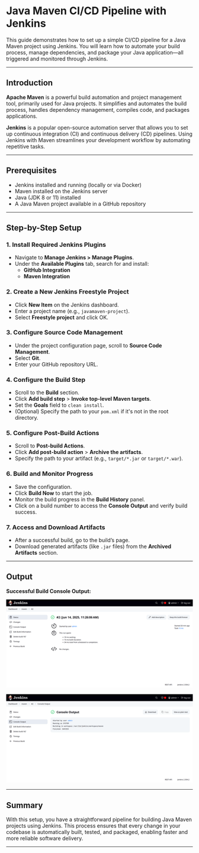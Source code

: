 # Java Maven CI/CD Pipeline with Jenkins

This guide demonstrates how to set up a simple CI/CD pipeline for a Java Maven project using Jenkins. You will learn how to automate your build process, manage dependencies, and package your Java application—all triggered and monitored through Jenkins.

---

## Introduction

**Apache Maven** is a powerful build automation and project management tool, primarily used for Java projects. It simplifies and automates the build process, handles dependency management, compiles code, and packages applications.

**Jenkins** is a popular open-source automation server that allows you to set up continuous integration (CI) and continuous delivery (CD) pipelines. Using Jenkins with Maven streamlines your development workflow by automating repetitive tasks.

---

## Prerequisites

- Jenkins installed and running (locally or via Docker)
- Maven installed on the Jenkins server
- Java (JDK 8 or 11) installed
- A Java Maven project available in a GitHub repository

---

## Step-by-Step Setup

### 1. Install Required Jenkins Plugins

- Navigate to **Manage Jenkins > Manage Plugins**.
- Under the **Available Plugins** tab, search for and install:
  - **GitHub Integration**
  - **Maven Integration**

### 2. Create a New Jenkins Freestyle Project

- Click **New Item** on the Jenkins dashboard.
- Enter a project name (e.g., `javamaven-project`).
- Select **Freestyle project** and click OK.

### 3. Configure Source Code Management

- Under the project configuration page, scroll to **Source Code Management**.
- Select **Git**.
- Enter your GitHub repository URL.

### 4. Configure the Build Step

- Scroll to the **Build** section.
- Click **Add build step** > **Invoke top-level Maven targets**.
- Set the **Goals** field to `clean install`.
- (Optional) Specify the path to your `pom.xml` if it's not in the root directory.

### 5. Configure Post-Build Actions

- Scroll to **Post-build Actions**.
- Click **Add post-build action** > **Archive the artifacts**.
- Specify the path to your artifact (e.g., `target/*.jar` or `target/*.war`).

### 6. Build and Monitor Progress

- Save the configuration.
- Click **Build Now** to start the job.
- Monitor the build progress in the **Build History** panel.
- Click on a build number to access the **Console Output** and verify build success.

### 7. Access and Download Artifacts

- After a successful build, go to the build’s page.
- Download generated artifacts (like `.jar` files) from the **Archived Artifacts** section.

---

## Output

**Successful Build Console Output:**

![Jenkins Build Success Screenshot 1](j1.png)

![Jenkins Build Success Screenshot 2](j2.png)

---

## Summary

With this setup, you have a straightforward pipeline for building Java Maven projects using Jenkins. This process ensures that every change in your codebase is automatically built, tested, and packaged, enabling faster and more reliable software delivery.

---
